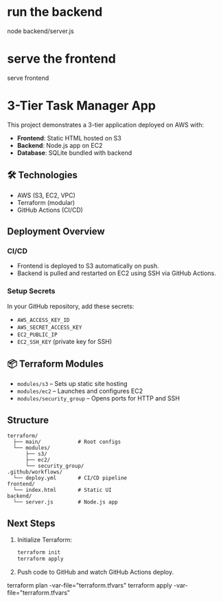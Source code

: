 # run the backend
node backend/server.js

# serve the frontend
serve frontend

# 3-Tier Task Manager App

This project demonstrates a 3-tier application deployed on AWS with:

- **Frontend**: Static HTML hosted on S3
- **Backend**: Node.js app on EC2
- **Database**: SQLite bundled with backend

## 🛠 Technologies

- AWS (S3, EC2, VPC)
- Terraform (modular)
- GitHub Actions (CI/CD)

##  Deployment Overview

### CI/CD

- Frontend is deployed to S3 automatically on push.
- Backend is pulled and restarted on EC2 using SSH via GitHub Actions.

### Setup Secrets

In your GitHub repository, add these secrets:

- `AWS_ACCESS_KEY_ID`
- `AWS_SECRET_ACCESS_KEY`
- `EC2_PUBLIC_IP`
- `EC2_SSH_KEY` (private key for SSH)

## 📦 Terraform Modules

- `modules/s3` – Sets up static site hosting
- `modules/ec2` – Launches and configures EC2
- `modules/security_group` – Opens ports for HTTP and SSH

##  Structure

```
terraform/
  ├── main/            # Root configs
  └── modules/
      ├── s3/
      ├── ec2/
      └── security_group/
.github/workflows/
  └── deploy.yml       # CI/CD pipeline
frontend/
  └── index.html       # Static UI
backend/
  └── server.js        # Node.js app
```

##  Next Steps

1. Initialize Terraform:
   ```bash
   terraform init
   terraform apply
   ```

2. Push code to GitHub and watch GitHub Actions deploy.

terraform plan -var-file="terraform.tfvars"
terraform apply -var-file="terraform.tfvars"

